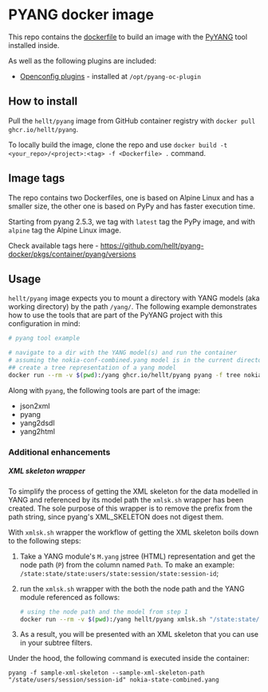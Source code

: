 # PYANG docker image

This repo contains the [dockerfile](Dockerfile) to build an image with the [PyYANG](https://github.com/mbj4668/pyang) tool installed inside.

As well as the following plugins are included:

* [Openconfig plugins](https://github.com/openconfig/oc-pyang) - installed at `/opt/pyang-oc-plugin`

## How to install

Pull the `hellt/pyang` image from GitHub container registry with `docker pull ghcr.io/hellt/pyang`.

To locally build the image, clone the repo and use `docker build -t <your_repo>/<project>:<tag> -f <Dockerfile> .` command.

## Image tags

The repo contains two Dockerfiles, one is based on Alpine Linux and has a smaller size, the other one is based on PyPy and has faster execution time.

Starting from pyang 2.5.3, we tag with `latest` tag the PyPy image, and with `alpine` tag the Alpine Linux image.

Check available tags here - <https://github.com/hellt/pyang-docker/pkgs/container/pyang/versions>

## Usage

`hellt/pyang` image expects you to mount a directory with YANG models (aka working directory) by the path `/yang/`. The following example demonstrates how to use the tools that are part of the PyYANG project with this configuration in mind:

```bash
# pyang tool example

# navigate to a dir with the YANG model(s) and run the container
# assuming the nokia-conf-combined.yang model is in the current directory
## create a tree representation of a yang model
docker run --rm -v $(pwd):/yang ghcr.io/hellt/pyang pyang -f tree nokia-conf-combined.yang
```

Along with `pyang`, the following tools are part of the image:

* json2xml
* pyang
* yang2dsdl
* yang2html

### Additional enhancements

##### XML skeleton wrapper

To simplify the process of getting the XML skeleton for the data modelled in YANG and referenced by its model path the `xmlsk.sh` wrapper has been created. The sole purpose of this wrapper is to remove the prefix from the path string, since pyang's XML_SKELETON does not digest them.

With `xmlsk.sh` wrapper the workflow of getting the XML skeleton boils down to the following steps:

1. Take a YANG module's `M.yang` jstree (HTML) representation and get the node path (`P`) from the column named `Path`. To make an example: `/state:state/state:users/state:session/state:session-id`;
2. run the `xmlsk.sh` wrapper with the both the node path and the YANG module referenced as follows:

    ```bash
    # using the node path and the model from step 1
    docker run --rm -v $(pwd):/yang hellt/pyang xmlsk.sh "/state:state/state:users/state:session/state:session-id" nokia-state-combined.yang
    ```

3. As a result, you will be presented with an XML skeleton that you can use in your subtree filters.

Under the hood, the following command is executed inside the container:

```
pyang -f sample-xml-skeleton --sample-xml-skeleton-path "/state/users/session/session-id" nokia-state-combined.yang
```
